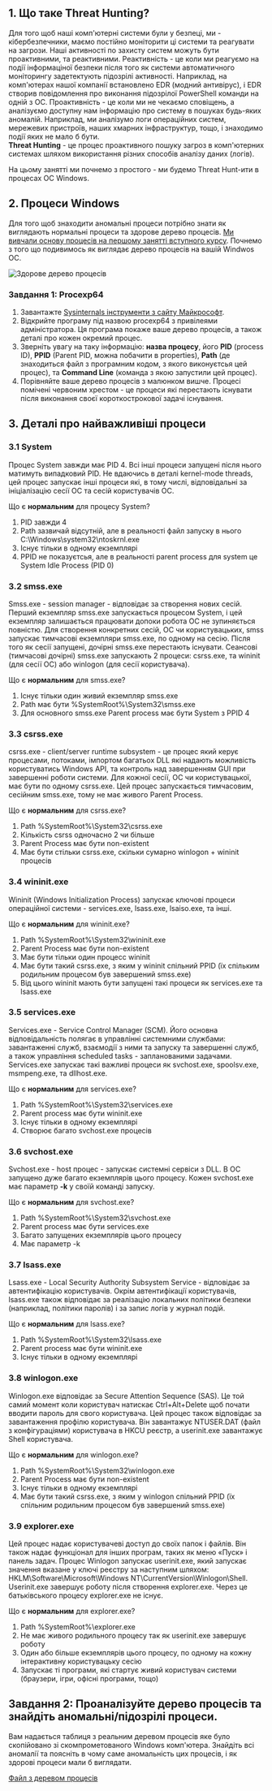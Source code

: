 ## 1. Що таке Threat Hunting?
Для того щоб наші комп'ютерні системи були у безпеці, ми - кібербезпечники, маємо постійно моніторити ці системи та реагувати на загрози. Наші активності по захисту систем можуть бути проактивними, та реактивними. Реактивність - це коли ми реагуємо на події інформаціної безпеки після того як системи автоматичного моніторингу задетектують підозрілі активності. Наприклад, на комп'ютерах нашої компанії встановлено EDR (модний антивірус), і EDR створив повідомлення про виконання підозрілої PowerShell команди на одній з ОС. Проактивність - це коли ми не чекаємо сповіщень, а аналізуємо доступну нам інформацію про систему в пошуках будь-яких аномалій. Наприклад, ми аналізумо логи операційних систем, мережевих пристроїв, наших хмарних інфраструктур, тощо, і знаходимо події яких не мало б бути.  
**Threat Hunting** - це процес проактивного пошуку загроз в комп'ютерних системах шляхом використання різних способів аналізу даних (логів).  

На цьому занятті ми почнемо з простого - ми будемо Threat Hunt-ити в процесах ОС Windows.

## 2. Процеси Windows
Для того щоб знаходити аномальні процеси потрібно знати як виглядають нормальні процеси та здорове дерево процесів. [Ми вивчали основу процесів на першому занятті вступного курсу](https://github.com/sarin00/Course1-Intro-to-Cybersecruity/blob/main/01%20%D0%9F%D0%97%20-%20%D0%9E%D1%81%D0%BD%D0%BE%D0%B2%D0%B8%20Windows/Windows%20Basics.md#3-%D0%BF%D1%80%D0%BE%D1%86%D0%B5%D1%81%D0%B8). Почнемо з того що подивимось як виглядає дерево процесів на вашій Windwos ОС.  

![Здорове дерево процесів](https://github.com/sarin00/Course1-Intro-to-Cybersecruity/blob/main/%D1%8F%D0%94%D0%BE%D0%B4%D0%B0%D1%82%D0%BA%D0%BE%D0%B2%D1%96%20%D0%BC%D0%B0%D1%82%D0%B5%D1%80%D1%96%D0%B0%D0%BB%D0%B8/Win_proctree.png)

### Завдання 1: Procexp64
1. Завантажте [Sysinternals інструменти з сайту Майкрософт](https://learn.microsoft.com/en-us/sysinternals/downloads/).  
2. Відкрийте програму під назвою procexp64 з привілеями адміністратора. Ця програма покаже ваше дерево процесів, а також деталі про кожен окремий процес.
3. Зверніть увагу на таку інформацію: **назва процесу**, його **PID** (process ID), **PPID** (Parent PID, можна побачити в properties), **Path** (де знаходиться файл з програмним кодом, з якого виконуєтсья цей процес), та **Command Line** (команда з якою запустили цей процес).
4. Порівняйте ваше дерево процесів з малюнком вишче. Процесі помічені червоним хрестом - це процеси які перестають існувати після виконання своєї короткострокової задачі існування.

## 3. Деталі про найважливіші процеси
### 3.1 System
Процес System завжди має PID 4. Всі інші процеси запущені після нього матимуть випадковий PID. Не вдаючись в деталі kernel-mode threads, цей процес запускає інші процеси які, в тому числі, відповідальні за ініціалізацію сесії ОС та сесій користувачів ОС.  

Що є **нормальним** для процесу System?  
1. PID завжди 4  
2. Path зазвичай відсутній, але в реальності файл запуску в нього C:\Windows\system32\ntoskrnl.exe  
3. Існує тільки в одному екземплярі  
4. PPID не показуєтсья, але в реальності parent process для system це System Idle Process (PID 0)

### 3.2 smss.exe
Smss.exe - session manager - відповідає за створення нових сесій. Перший екземпляр smss.exe запускається процесом System, і цей екземпляр залишається працювати допоки робота ОС не зупиняється повністю. Для створення конкретних сесій, ОС чи користувацьких, smss запускає тимчасові екземпляри smss.exe, по одному на сесію. Після того як сесії запущені, дочірні smss.exe перестають існувати. Сеансові (тимчасові дочірні) smss.exe запускають 2 процеси: csrss.exe, та wininit (для сесії ОС) або winlogon (для сесії користувача).  

Що є **нормальним** для smss.exe?
1. Існує тільки один живий екземпляр smss.exe
2. Path має бути %SystemRoot%\System32\smss.exe
3. Для основного smss.exe Parent process має бути System з PPID 4

### 3.3 csrss.exe
csrss.exe - client/server runtime subsystem - це процес який керує процесами, потоками, імпортом багатьох DLL які надають можливість користуватись Windows API, та контроль над завершенням GUI при завершенні роботи системи. Для кожної сесії, ОС чи користувацької, має бути по одному csrss.exe. Цей процес запускається тимчасовим, сесійним smss.exe, тому не має живого Parent Process.  

Що є **нормальним** для csrss.exe?  
1. Path %SystemRoot%\System32\csrss.exe  
2. Кількість csrss одночасно 2 чи більше  
3. Parent Process має бути non-existent
4. Має бути стільки csrss.exe, скільки сумарно winlogon + wininit процесів  

### 3.4 wininit.exe
Wininit (Windows Initialization Process) запускає ключові процеси операційної системи - services.exe, lsass.exe, lsaiso.exe, та інші.  

Що є **нормальним** для wininit.exe?  
1. Path %SystemRoot%\System32\wininit.exe  
2. Parent Process має бути non-existent
3. Має бути тільки один процесс wininit
4. Має бути такий csrss.exe, з яким y wininit спільний PPID (їх спільким родильним процесом був завершений smss.exe)
5. Від цього wininit мають бути запущені такі процеси як services.exe та lsass.exe

### 3.5 services.exe
Services.exe - Service Control Manager (SCM). Його основна відповідальність полягає в управлінні системними службами: завантаженні служб, взаємодії з ними та запуску та завершенні служб, а також управління scheduled tasks - запланованими задачами. Services.exe запускає такі важливі процеси як svchost.exe, spoolsv.exe, msmpeng.exe, та dllhost.exe.  

Що є **нормальним** для services.exe?  
1. Path %SystemRoot%\System32\services.exe
2. Parent process має бути wininit.exe
3. Існує тільки в одному екземплярі
4. Створює багато svchost.exe процесів

### 3.6 svchost.exe
Svchost.exe - host процес - запускає системні сервіси з DLL. В ОС запущено дуже багато екземплярів цього процесу. Кожен svchost.exe має параметр **-k** у своїй команді запуску.  

Що є **нормальним** для svchost.exe?  
1.  Path %SystemRoot%\System32\svchost.exe  
2.  Parent process має бути services.exe  
3.  Багато запущених екземплярів цього процесу  
4.  Має параметр -k  

### 3.7 lsass.exe
Lsass.exe - Local Security Authority Subsystem Service - відповідає за автентифікацію користувачів. Окрім автентифікації користувачів, lsass.exe також відповідає за реалізацію локальних політики безпеки (наприклад, політики паролів) і за запис логів у журнал подій.  

Що є **нормальним** для lsass.exe?  
1. Path %SystemRoot%\System32\lsass.exe  
2. Parent process має бути wininit.exe  
3. Існує тільки в одному екземплярі  

### 3.8 winlogon.exe
Winlogon.exe відповідає за Secure Attention Sequence (SAS). Це той самий момент коли користувач натискає Ctrl+Alt+Delete щоб почати вводити пароль для свого користувача. Цей процес також відповідає за завантаження профілю користувача. Він завантажує NTUSER.DAT (файл з конфігураціями) користувача в HKCU реєстр, а userinit.exe завантажує Shell користувача.

Що є **нормальним** для winlogon.exe?
1. Path %SystemRoot%\System32\winlogon.exe
2. Parent Process має бути non-existent    
3. Існує тільки в одному екземплярі
4. Має бути такий csrss.exe, з яким y winlogon спільний PPID (їх спільним родильним процесом був завершений smss.exe)  

### 3.9 explorer.exe
Цей процес надає користувачеві доступ до своїх папок і файлів. Він також надає функціонал для інших програм, таких як меню «Пуск» і панель задач. Процес Winlogon запускає userinit.exe, який запускає значення вказане у ключі реєстру за наступним шляхом: HKLM\Software\Microsoft\Windows NT\CurrentVersion\Winlogon\Shell. Userinit.exe завершує роботу після створення explorer.exe. Через це батьківського процесу explorer.exe не існує.

Що є **нормальним** для explorer.exe?
1. Path %SystemRoot%\explorer.exe  
2. Не має живого родильного процесу так як userinit.exe завершує роботу
3. Один або більше екземплярів цього процесу, по одному на кожну інтерактивну користувацьку сесію
4. Запускає ті програми, які стартує живий користувач системи (браузери, ігри, офісні програми, тощо)  

## Завдання 2: Проаналізуйте дерево процесів та знайдіть аномальні/підозрілі процеси.
Вам надається таблиця з реальним деревом процесів яке було скопійовано зі скомпрометованого Windows комп'ютера. Знайдіть всі аномалії та поясніть в чому саме аномальність цих процесів, і як здорові процеси мали б виглядати.

[Файл з деревом процесів](https://github.com/sarin00/Security-Operations-101/blob/main/99%20-%20%D0%94%D0%BE%D0%B4%D0%B0%D1%82%D0%BA%D0%BE%D0%B2%D1%96%20%D0%BC%D0%B0%D1%82%D0%B5%D1%80%D1%96%D0%B0%D0%BB%D0%B8/server_processes.xlsx)
